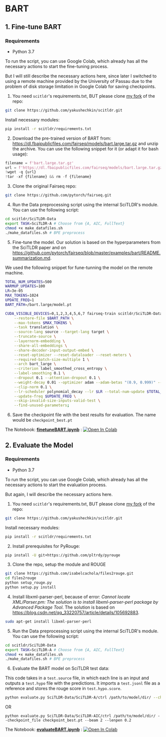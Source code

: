 # BART

## 1. Fine-tune BART

### Requirements

- Python 3.7

To run the script, you can use Google Colab, which already has all the necessary actions to start the fine-tuning process.

But I will still describe the necessary actions here, since later I switched to using a remote machine provided by the University of Passau due to the problem of  disk storage limitation in Google Colab for saving checkpoints.

1. You need `scitldr`'s requirements.txt, BUT please clone [my fork](https://github.com/yakushechkin/scitldr) of the repo:

```bash
git clone https://github.com/yakushechkin/scitldr.git
```

Install necessary modules:
```bash
pip install -r scitldr/requirements.txt
```

2. Download the pre-trained version of BART from: https://dl.fbaipublicfiles.com/fairseq/models/bart.large.tar.gz and unzip the archive.
You can use the following snippet for it (or adapt it for bash usage):

```python
filename = f'bart.large.tar.gz'
url = f'https://dl.fbaipublicfiles.com/fairseq/models/bart.large.tar.gz'
!wget -q {url}
!tar -xf {filename} && rm -f {filename}
```

3. Clone the original Fairseq repo:

```bash
git clone https://github.com/pytorch/fairseq.git
```

4. Run the Data preprocessing script using the internal SciTLDR's module. You can use the following script:

```bash
cd scitldr/SciTLDR-Data
export TASK=SciTLDR-A # Choose from {A, AIC, FullText}
chmod +x make_datafiles.sh
./make_datafiles.sh # BPE preprocess
```

5. Fine-tune the model. Our solution is based on the hyperparameters from the SciTLDR paper and on https://github.com/pytorch/fairseq/blob/master/examples/bart/README.summarization.md.

We used the following snippet for fune-tunning the model on the remote machine.

```bash
TOTAL_NUM_UPDATES=500  
WARMUP_UPDATES=100      
LR=3e-05
MAX_TOKENS=1024
UPDATE_FREQ=1
BART_PATH=/bart.large/model.pt

CUDA_VISIBLE_DEVICES=0,1,2,3,4,5,6,7 fairseq-train scitldr/SciTLDR-Data/SciTLDR-A/ctrl-bin \
    --restore-file $BART_PATH \
    --max-tokens $MAX_TOKENS \
    --task translation \
    --source-lang source --target-lang target \
    --truncate-source \
    --layernorm-embedding \
    --share-all-embeddings \
    --share-decoder-input-output-embed \
    --reset-optimizer --reset-dataloader --reset-meters \
    --required-batch-size-multiple 1 \
    --arch bart_large \
    --criterion label_smoothed_cross_entropy \
    --label-smoothing 0.1 \
    --dropout 0.1 --attention-dropout 0.1 \
    --weight-decay 0.01 --optimizer adam --adam-betas "(0.9, 0.999)" --adam-eps 1e-08 \
    --clip-norm 0.1 \
    --lr-scheduler polynomial_decay --lr $LR --total-num-update $TOTAL_NUM_UPDATES --warmup-updates $WARMUP_UPDATES \
    --update-freq $UPDATE_FREQ \
    --skip-invalid-size-inputs-valid-test \
    --find-unused-parameters;
```

6. Save the checkpoint file with the best results for evaluation. The name would be `checkpoint_best.pt`

The Notebook: **[finetuneBART.ipynb](https://github.com/yakushechkin/tldr-summarization/blob/master/code/BART/finetuneBART.ipynb)** : [![Open In Colab](https://colab.research.google.com/assets/colab-badge.svg)](https://colab.research.google.com/drive/1IVY5vRcFTvuZWPvF9h_FfBFlr1kY-54u?usp=sharing)


## 2. Evaluate the Model

### Requirements

- Python 3.7

To run the script, you can use Google Colab, which already has all the necessary actions to start the evaluation process.

But again, I will describe the necessary actions here.

1. You need `scitldr`'s requirements.txt, BUT please clone [my fork](https://github.com/yakushechkin/scitldr) of the repo:

```bash
git clone https://github.com/yakushechkin/scitldr.git
```

Install necessary modules:
```bash
pip install -r scitldr/requirements.txt
```

2. Install prerequisites for PyRouge:

```bash
pip install -U git+https://github.com/pltrdy/pyrouge
```

3. Clone the repo, setup the module and ROUGE

```bash
git clone https://github.com/isabelcachola/files2rouge.git     
cd files2rouge
python setup_rouge.py
python setup.py install
```

4. Install libxml-parser-perl, because of error: *Cannot locate XML/Parser.pm: The solution is to install libxml-parser-perl package by Advanced Package Tool*. The solution is based on https://blog.csdn.net/qq_33220757/article/details/105692883.

```bash
sudo apt-get install libxml-parser-perl
```

5. Run the Data preprocessing script using the internal SciTLDR's module. You can use the following script:

```bash
cd scitldr/SciTLDR-Data
export TASK=SciTLDR-A # Choose from {A, AIC, FullText}
chmod +x make_datafiles.sh
./make_datafiles.sh # BPE preprocess
```

6. Evaluate the BART model on SciTLDR test data:

This code takes in a `test.source` file, in which each line is an input and outputs a `test.hypo` file with the predictions. It imports a `test.jsonl` file as a reference and stores the rouge score in `test.hypo.score`.
```bash
python evaluate.py SciTLDR-Data/SciTLDR-A/ctrl /path/to/model/dir/ --checkpoint_file checkpoint_best.pt --beam 4 --lenpen 0.2
```
OR
```bas
python evaluate.py SciTLDR-Data/SciTLDR-AIC/ctrl /path/to/model/dir/ --checkpoint_file checkpoint_best.pt --beam 2 --lenpen 0.2
```


The Notebook: **[evaluateBART.ipynb](https://github.com/yakushechkin/tldr-summarization/blob/master/code/BART/evaluateBART.ipynb)** : [![Open In Colab](https://colab.research.google.com/assets/colab-badge.svg)](https://colab.research.google.com/drive/1PY-Ecnq6puuparAjPEFcaJAzEw4arOAn?usp=sharing)
